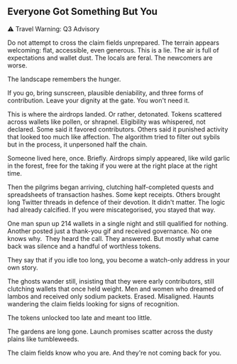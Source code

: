 ## Everyone Got Something But You  

⚠ Travel Warning: Q3 Advisory  

Do  not attempt to cross the claim fields unprepared. The terrain appears welcoming: flat, accessible, even generous. This is a lie. The air is full of expectations and wallet dust. The locals are feral. The newcomers are worse.  

The landscape remembers the hunger.  

If you go, bring sunscreen, plausible deniability, and three forms of contribution. Leave your dignity at the gate. You won't need it.  

This is where the airdrops landed. Or rather, detonated. Tokens scattered across wallets like pollen, or shrapnel. Eligibility was whispered, not declared. Some said it favored contributors. Others said it punished activity that looked too much like affection. The algorithm tried to filter out sybils but in the process, it unpersoned half the chain.  

Someone lived here, once. Briefly. Airdrops simply appeared, like wild garlic in the forest, free for the taking if you were at the right place at the right time.  

Then the pilgrims began arriving, clutching half-completed quests and spreadsheets of transaction hashes. Some kept receipts. Others brought long Twitter threads in defence of their devotion. It didn't matter. The logic had already calcified. If you were miscategorised, you stayed that way.  

One man spun up 214 wallets in a single night and still qualified for nothing. Another posted just a thank-you gif and received governance. No one knows why.  They heard the call. They answered. But mostly what came back was silence and a handful of worthless tokens.  

They say that if you idle too long, you become a watch-only address in your own story.  

The ghosts wander still, insisting that they were early contributors, still clutching wallets that once held weight. Men and women who dreamed of lambos and received only sodium packets. Erased. Misaligned. Haunts wandering the claim fields looking for signs of recognition.   

The tokens unlocked too late and meant too little.

The gardens are long gone. Launch promises scatter across the dusty plains like tumbleweeds.  

The claim fields know who you are. And they're not coming back for you.  
